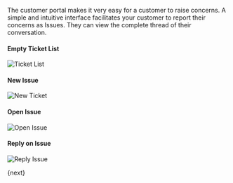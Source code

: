 The customer portal makes it very easy for a customer to raise concerns. A
simple and intuitive interface facilitates your customer to report their
concerns as Issues. They can view the complete thread of their
conversation.

#### Empty Ticket List

![Ticket List](assets/old_images/erpnext/portal-ticket-list-empty.png)

#### New Issue

![New Ticket](assets/old_images/erpnext/portal-new-ticket.png)

#### Open Issue

![Open Issue](assets/old_images/erpnext/portal-ticket-1.png)

#### Reply on Issue

![Reply Issue](assets/old_images/erpnext/portal-ticket-reply.png)

{next}
